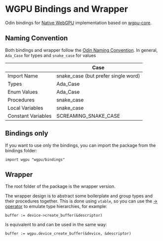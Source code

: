 # WGPU Bindings and Wrapper

Odin bindings for [Native WebGPU](https://github.com/gfx-rs/wgpu-native) implementation based on [wgpu-core](https://github.com/gfx-rs/wgpu).

## Naming Convention

Both bindings and wrapper follow the [Odin Naming Convention](https://github.com/odin-lang/Odin/wiki/Naming-Convention). In general, `Ada_Case` for types and `snake_case` for values

|                    | Case                                |
| ------------------ | ----------------------------------- |
| Import Name        | snake_case (but prefer single word) |
| Types              | Ada_Case                            |
| Enum Values        | Ada_Case                            |
| Procedures         | snake_case                          |
| Local Variables    | snake_case                          |
| Constant Variables | SCREAMING_SNAKE_CASE                |

## Bindings only

If you want to use only the bindings, you can import the package from the bindings folder:

```odin
import wgpu "wgpu/bindings"
```

## Wrapper

The root folder of the package is the wrapper version.

The wrapper design is to abstract some boilerplate and group types and their procedures together. This is done using `vtable`, so you can use the [-> operator](https://odin-lang.org/docs/overview/#--operator-selector-call-expressions) to emulate type hierarchies, for example:

```odin
buffer := device->create_buffer(&descriptor)
```

Is equivalent to and can be used in the same way:

```odin
buffer := wgpu.device_create_buffer(&device, &descriptor)
```
